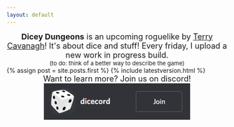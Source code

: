 ```yaml
---
layout: default
---
```


<div style="text-align:center; font-size: large;"><span style="font-weight: bold;">Dicey Dungeons</span> is an upcoming roguelike by <a href="http://www.distractionware.com">Terry Cavanagh</a>! It's about dice and stuff! Every friday, I upload a new work in progress build.</div>
<div style="text-align:center; font-size: small;">(to do: think of a better way to describe the game)</div>

<div class="blog-index">  
  {% assign post = site.posts.first %}
  {% include latestversion.html %}
</div>

<div style="text-align:center; font-size: large;">Want to learn more? Join us on discord!</div>
<div style="text-align:center; font-size: large;"><a href="https://discord.gg/z7pCdCP"><img src="assets/images/dicecord.png"></a></div>